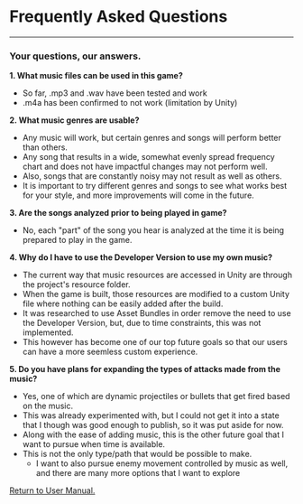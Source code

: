 # __Frequently Asked Questions__
___

### __Your questions, our answers.__

__1. What music files can be used in this game?__
  * So far, .mp3 and .wav have been tested and work
  * .m4a has been confirmed to not work (limitation by Unity)

__2. What music genres are usable?__
  * Any music will work, but certain genres and songs will perform better than others.
  * Any song that results in a wide, somewhat evenly spread frequency chart and does not have impactful changes may not perform well.
  * Also, songs that are constantly noisy may not result as well as others.
  * It is important to try different genres and songs to see what works best for your style, and more improvements will come in the future.

__3. Are the songs analyzed prior to being played in game?__
  * No, each "part" of the song you hear is analyzed at the time it is being prepared to play in the game.

__4. Why do I have to use the Developer Version to use my own music?__
  * The current way that music resources are accessed in Unity are through the project's resource folder.
  * When the game is built, those resources are modified to a custom Unity file where nothing can be easily added after the build.
  * It was researched to use Asset Bundles in order remove the need to use the Developer Version, but, due to time constraints, this was not implemented.
  * This however has become one of our top future goals so that our users can have a more seemless custom experience.

__5. Do you have plans for expanding the types of attacks made from the music?__
  * Yes, one of which are dynamic projectiles or bullets that get fired based on the music.
  * This was already experimented with, but I could not get it into a state that I though was good enough to publish, so it was put aside for now.
  * Along with the ease of adding music, this is the other future goal that I want to pursue when time is available.
  * This is not the only type/path that would be possible to make.  
    * I want to also pursue enemy movement controlled by music as well, and there are many more options that I want to explore

[Return to User Manual.](https://github.com/WrathOfRa/AotB/tree/master/User_Manual.md)
